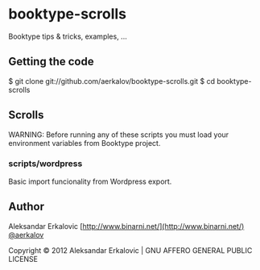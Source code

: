 booktype-scrolls
================

Booktype tips &amp; tricks, examples, ... 

Getting the code
----------------

 $ git clone git://github.com/aerkalov/booktype-scrolls.git
 $ cd booktype-scrolls

Scrolls
-------

WARNING: Before running any of these scripts you must load your environment variables from Booktype project.

### scripts/wordpress

Basic import funcionality from Wordpress export.

Author
------

Aleksandar Erkalovic [http://www.binarni.net/](http://www.binarni.net/) [@aerkalov](http://twitter.com/aerkalov/)

Copyright © 2012 Aleksandar Erkalovic | GNU AFFERO GENERAL PUBLIC LICENSE

